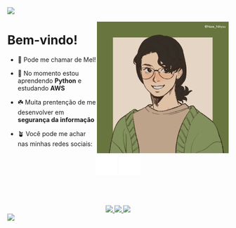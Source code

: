<img src="https://capsule-render.vercel.app/api?type=Waving&color=68753e&fontColor=ffffff&height=200&section=header&text=Olá%20!&fontSize=60&animation=fadeIn&fontAlignY=40" />

<p align="left">
<img align="right" alt="minha imagem" width="300" src="assets/imagem01.png">
<h1>Bem-vindo!</h1>

- 🌿 Pode me chamar de Mel!

- 🌱 No momento estou aprendendo **Python** e estudando **AWS**

- ☘️ Muita prentenção de me desenvolver em **segurança da informação**

- 🪴 Você pode me achar nas minhas redes sociais:

<div align="center">
  <a href="https://instagram.com/mellralla" target="_blank"><img height="50em" src="assets/iglogo.svg" target="_blank"></a>
  <a href="https://www.linkedin.com/in/melissa-ralla/" target="_blank"><img height="50em" src="assets/linkedinlogo.svg" target="_blank"></a>
</div>
</p>

<br>
<br>
<br>

<div align="center">
  <a href="https://github.com/loeycism">
          <! -- github stats -->
    <img height="150em" src="https://github-readme-stats.vercel.app/api?username=Loeycism&count_private=true&include_all_commits=true&show_icons=false&&title_color=969664&text_color=969664&bg_color=22272e&cache_seconds=1800&locale=en&hide_border=false&show_owner=true">
           <! -- language use -->
    <img height="150em" src="https://github-readme-stats.vercel.app/api/top-langs/?username=Loeycism&theme=ayu-mirage&hide_border=false&&layout=compact&title_color=969664&text_color=969664&bg_color=22272e&cache_seconds=1800&locale=en">
           <! -- streak -->
    <img height="180em" src="https://github-readme-streak-stats.herokuapp.com?user=loeycism&background=22272E&ring=969664&fire=E3E398&stroke=969664&currStreakLabel=E3E398&dates=969664&sideNums=E3E398&sideLabels=E3E398&currStreakNum=E3E398">
    
  </a>
</div>

<img src="https://capsule-render.vercel.app/api?type=Waving&color=68753e&fontColor=e5d5c5&height=150&section=footer&animation=fadeIn" />
